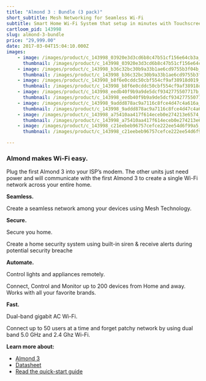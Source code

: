 ```yaml
---
title: "Almond 3 : Bundle (3 pack)"
short_subtitle: Mesh Networking for Seamless Wi-Fi
subtitle: Smart Home Wi-Fi System that setup in minutes with Touchscreen
cartloom_pid: 143998
slug: almond-3-bundle
price: "29,999.00"
date: 2017-03-04T15:04:10.000Z
images:
    - image: /images/product/c_143998_03920e3d3cd6b8c47b51cf156e64cb3a_orig.jpg
      thumbnail: /images/product/c_143998_03920e3d3cd6b8c47b51cf156e64cb3a_thumb.jpg
    - image: /images/product/c_143998_b36c32bc30b9a33b1ae6cd9755b3f04b_orig.jpg
      thumbnail: /images/product/c_143998_b36c32bc30b9a33b1ae6cd9755b3f04b_thumb.jpg
    - image: /images/product/c_143998_b8f6e0cddc50cbf554cf9af38918d019_orig.jpg
      thumbnail: /images/product/c_143998_b8f6e0cddc50cbf554cf9af38918d019_thumb.jpg
    - image: /images/product/c_143998_eedb40f9b9a9de5dcf9342775507717b_orig.jpg
      thumbnail: /images/product/c_143998_eedb40f9b9a9de5dcf9342775507717b_thumb.jpg
    - image: /images/product/c_143998_9addd878ac9a7116c8fce4d47c4a616a_orig.png
      thumbnail: /images/product/c_143998_9addd878ac9a7116c8fce4d47c4a616a_thumb.png
    - image: /images/product/c_143998_a75410aa417f614eceb0e274213e6574_orig.png
      thumbnail: /images/product/c_143998_a75410aa417f614eceb0e274213e6574_thumb.png
    - image: /images/product/c_143998_c21eebeb96757cefce222ee54d6f99a5_orig.png
      thumbnail: /images/product/c_143998_c21eebeb96757cefce222ee54d6f99a5_thumb.png

---
```

### Almond makes Wi-Fi easy.

Plug the first Almond 3 into your ISP’s modem. The other units just need power and will communicate with the first Almond 3 to create a single Wi-Fi network across your entire home.

**Seamless.**

Create a seamless network among your devices using Mesh Technology.

**Secure.**

Secure you home.

Create a home security system using built-in siren & receive alerts during potential security breache

**Automate.**

Control lights and appliances remotely.

Connect, Control and Monitor up to 200 devices from Home and away. Works with all your favorite brands.

**Fast.**

Dual-band gigabit AC Wi-Fi.

Connect up to 50 users at a time and forget patchy network by using dual band 5.0 GHz and 2.4 Ghz Wi-Fi.

**Learn more about:**

- [Almond 3](https://www.securifi.com/rg/almond3)
- [Datasheet](https://d1ps2o5uupey1c.cloudfront.net/wp-content/uploads/almond3-datasheet-v2.pdf)
- [Read the quick-start guide](https://firmware.securifi.com/AL1/AlmondQuickGuide.pdf)
